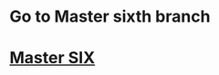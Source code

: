 <h1>Go to Master sixth branch</h1>
<h1><a href= 'https://github.com/AvinandanBose/bitcointicker_boss_updates/tree/master_six'>Master SIX</a></h1>
